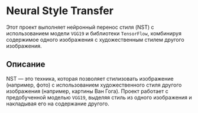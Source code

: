 # Neural Style Transfer

Этот проект выполняет нейронный перенос стиля (NST) с использованием модели `VGG19` и библиотеки `TensorFlow`, комбинируя содержимое одного изображения с художественным стилем другого изображения.

## Описание

NST — это техника, которая позволяет стилизовать изображение (например, фото) с использованием художественного стиля другого изображения (например, картины Ван Гога). Проект работает с предобученной моделью `VGG19`, выделяя стиль из одного изображения и накладывая его на содержание другого.
